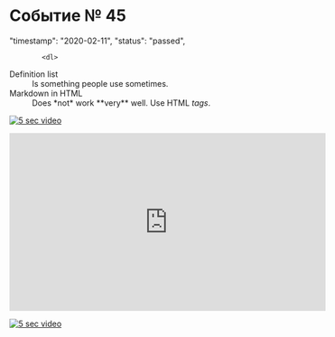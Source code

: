 # Событие  № 45

"timestamp": "2020-02-11",
			"status": "passed",
			
			<dl>
  <dt>Definition list</dt>
  <dd>Is something people use sometimes.</dd>

  <dt>Markdown in HTML</dt>
  <dd>Does *not* work **very** well. Use HTML <em>tags</em>.</dd>
</dl>

[![5 sec video](http://img.youtube.com/vi/ypAumnlUkPM/0.jpg)](https://www.youtube.com/watch?v=ypAumnlUkPM "Video Title")

<iframe width="560" height="315"
src="https://www.youtube.com/embed/ypAumnlUkPM" 
frameborder="0" 
allow="accelerometer; autoplay; encrypted-media; gyroscope; picture-in-picture" 
allowfullscreen></iframe>

[![5 sec video](http://img.youtube.com/vi/ypAumnlUkPM/0.jpg)](https://www.youtube.com/embed/ypAumnlUkPM "Video Title")